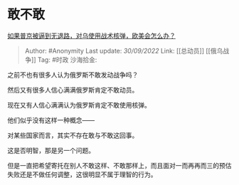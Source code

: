# 敢不敢
[如果普京被逼到无退路，对乌使用战术核弹，欧美会怎么办？](https://www.zhihu.com/question/531514970/answer/2695271627)

> Author: #Anonymity
> Last update: *30/09/2022*
> Link: [[总动员]] [[俄乌战争]]
> Tag: #时政
> 沙海拾金:

之前不也有很多人认为俄罗斯不敢发动战争吗？

然后又有很多人信心满满俄罗斯肯定不敢动员。

现在又有人信心满满认为俄罗斯肯定不敢使用核弹。

他们似乎没有这样一种概念——

对某些国家而言，其实不存在敢与不敢这回事。

这是否明智，那是另一个问题。

但是一直把希望寄托在别人不敢这样、不敢那样上，而且面对一而再再而三的预估失败还是不做任何调整，这很明显不属于理智的行为。